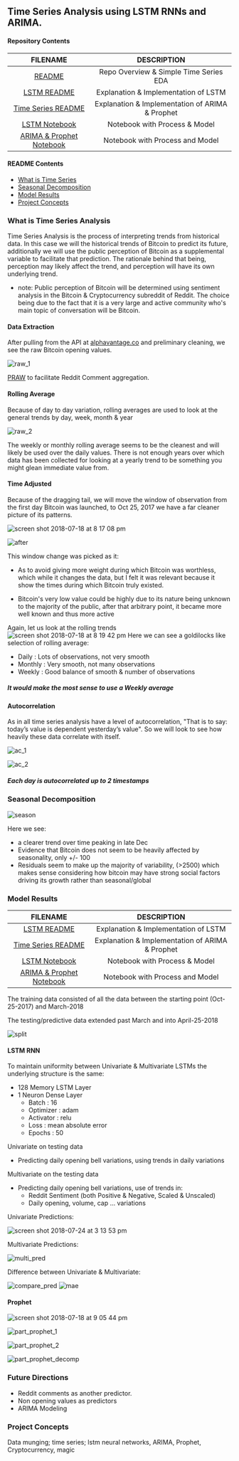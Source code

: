 ## Time Series Analysis using LSTM RNNs and ARIMA.

#### Repository Contents

| FILENAME |  DESCRIPTION |
|:---------:|:-----------:|
| [README](./README.md) | Repo Overview & Simple Time Series EDA |
| [LSTM README](./README_LSTM.md) | Explanation & Implementation of LSTM |
| [Time Series README](./README_TimeSeries.md) | Explanation & Implementation of ARIMA & Prophet |
| [LSTM Notebook](./BitCoin_LSTM.ipynb) | Notebook with Process & Model |
| [ARIMA & Prophet Notebook](./BitCoin_fbProphet.ipynb) | Notebook with Process and Model |


#### README Contents

- [What is Time Series](#what-is-time-series-analysis)
- [Seasonal Decomposition](#seasonal-decomposition)
- [Model Results](#model-results)
- [Project Concepts](#project-concepts)


### What is Time Series Analysis

Time Series Analysis is the process of interpreting trends from historical data. In this case we will the historical trends of Bitcoin to predict its future, additionally we will use the public perception of Bitcoin as a supplemental variable to facilitate that prediction.
The rationale behind that being, perception may likely affect the trend, and perception will have its own underlying trend.

- note: Public perception of Bitcoin will be determined using sentiment analysis in the Bitcoin & Cryptocurrency subreddit of Reddit. The choice being due to the fact that it is a very large and active community who's main topic of conversation will be Bitcoin.


#### Data Extraction

After pulling from the API at [alphavantage.co](alphavantage.co) and preliminary cleaning, we see the raw Bitcoin opening values. 

![raw_1](https://user-images.githubusercontent.com/36013672/38142892-23cd6de0-340c-11e8-82d5-c9ebc5768bc0.png)

[PRAW](https://github.com/praw-dev/praw) to facilitate Reddit Comment aggregation.


#### Rolling Average
Because of day to day variation, rolling averages are used to look at the general trends by day, week, month & year

![raw_2](https://user-images.githubusercontent.com/36013672/42914188-f7724a7e-8ac6-11e8-883a-9c2e257b0131.png)

The weekly or monthly rolling average seems to be the cleanest and will likely be used over the daily values. There is not enough years over which data has been collected for looking at a yearly trend to be something you might glean immediate value from.

#### Time Adjusted
Because of the dragging tail, we will move the window of observation from the first day Bitcoin was launched, to Oct 25, 2017 we have a far cleaner picture of its patterns. 

![screen shot 2018-07-18 at 8 17 08 pm](https://user-images.githubusercontent.com/36013672/42914301-a27f0d80-8ac7-11e8-9b9b-d99d21e171fd.png)

![after](https://user-images.githubusercontent.com/36013672/38142889-23b7b81a-340c-11e8-8ecc-797aa7d91ced.png)

This window change was picked as it:
- As to avoid giving more weight during which Bitcoin was worthless, which while it changes the data, but I felt it was relevant because it show the times during which Bitcoin truly existed.

- Bitcoin's very low value could be highly due to its nature being unknown to the majority of the public, after that arbitrary point, it became more well known and thus more active


Again, let us look at the rolling trends
![screen shot 2018-07-18 at 8 19 42 pm](https://user-images.githubusercontent.com/36013672/42914365-efb628fe-8ac7-11e8-8920-b2406b697df8.png)
Here we can see a goldilocks like selection of rolling average:
- Daily : Lots of observations, not very smooth
- Monthly : Very smooth, not many observations
- Weekly : Good balance of smooth & number of observations

##### It would make the most sense to use a Weekly average

#### Autocorrelation
As in all time series analysis have a level of autocorrelation,
"That is to say: today’s value is dependent yesterday’s value".
So we will look to see how heavily these data correlate with itself.

![ac_1](https://user-images.githubusercontent.com/36013672/38142886-239f0bd0-340c-11e8-834f-d95d29378d5d.png)

![ac_2](https://user-images.githubusercontent.com/36013672/38142888-23acd378-340c-11e8-8df2-3ce46d9690d2.png)

##### Each day is autocorrelated up to 2 timestamps


### Seasonal Decomposition

![season](https://user-images.githubusercontent.com/36013672/38142894-23ebed10-340c-11e8-86cf-67c16689e165.png)

Here we see:

- a clearer trend over time peaking in late Dec
- Evidence that Bitcoin does not seem to be heavily affected by seasonality, only +/- 100
- Residuals seem to make up the majority of variability, (>2500) which makes sense considering how bitcoin may have strong social factors driving its growth rather than seasonal/global

### Model Results

| FILENAME |  DESCRIPTION |
|:---------:|:-----------:|
| [LSTM README](./README_LSTM.md) | Explanation & Implementation of LSTM |
| [Time Series README](./README_TimeSeries.md) | Explanation & Implementation of ARIMA & Prophet |
| [LSTM Notebook](./BitCoin_LSTM.ipynb) | Notebook with Process & Model |
| [ARIMA & Prophet Notebook](./BitCoin_fbProphet.ipynb) | Notebook with Process and Model |

The training data consisted of all the data between the starting point (Oct-25-2017) and March-2018

The testing/predictive data extended past March and into April-25-2018

![split](https://user-images.githubusercontent.com/36013672/43160377-f8cac122-8f52-11e8-8421-35539b278923.png)

#### LSTM RNN

To maintain uniformity between Univariate & Multivariate LSTMs the underlying structure is the same:

- 128 Memory LSTM Layer
- 1 Neuron Dense Layer
  - Batch : 16
  - Optimizer : adam
  - Activator : relu
  - Loss : mean absolute error
  - Epochs : 50

Univariate on testing data
- Predicting daily opening bell variations, using trends in daily variations

Multivariate on the testing data
- Predicting daily opening  bell variations, use of trends in:
  - Reddit Sentiment (both Positive & Negative, Scaled & Unscaled)
  - Daily opening, volume, cap ... variations
  
Univariate Predictions:

![screen shot 2018-07-24 at 3 13 53 pm](https://user-images.githubusercontent.com/36013672/43160820-43d48e04-8f54-11e8-84e2-365fd2e5dde4.png)


Multivariate Predictions:

![multi_pred](https://user-images.githubusercontent.com/36013672/43160379-f8eb714c-8f52-11e8-84aa-c64772cdae3b.png)


Difference between Univariate & Multivariate:

![compare_pred](https://user-images.githubusercontent.com/36013672/43160382-f964664c-8f52-11e8-8502-a47f5d16ee44.png)
![mae](https://user-images.githubusercontent.com/36013672/43160381-f92fbdfc-8f52-11e8-8905-6c1e10caffe4.png)



#### Prophet

![screen shot 2018-07-18 at 9 05 44 pm](https://user-images.githubusercontent.com/36013672/42940629-2bd0c49c-8b28-11e8-8cd8-d3b8365b018b.png)

![part_prophet_1](https://user-images.githubusercontent.com/36013672/42940627-2badddf6-8b28-11e8-8aaf-bae41acd705f.png)

![part_prophet_2](https://user-images.githubusercontent.com/36013672/42940624-2b6f8286-8b28-11e8-8bd2-da845882e730.png)

![part_prophet_decomp](https://user-images.githubusercontent.com/36013672/42940623-2b591d8e-8b28-11e8-88a5-b86006e9d3d2.png)



### Future Directions
- Reddit comments as another predictor.
- Non opening values as predictors
- ARIMA Modeling

### Project Concepts

Data munging; time series; lstm neural networks, ARIMA, Prophet, Cryptocurrency, magic
